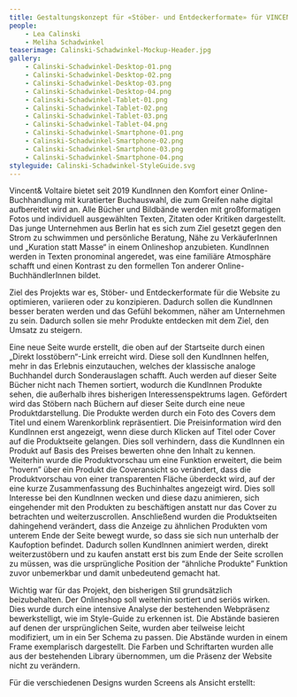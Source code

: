 ```yaml
---
title: Gestaltungskonzept für «Stöber- und Entdeckerformate» für VINCENT&VOLTAIRE
people:
    - Lea Calinski
    - Meliha Schadwinkel
teaserimage: Calinski-Schadwinkel-Mockup-Header.jpg
gallery:
    - Calinski-Schadwinkel-Desktop-01.png
    - Calinski-Schadwinkel-Desktop-02.png
    - Calinski-Schadwinkel-Desktop-03.png
    - Calinski-Schadwinkel-Desktop-04.png
    - Calinski-Schadwinkel-Tablet-01.png
    - Calinski-Schadwinkel-Tablet-02.png
    - Calinski-Schadwinkel-Tablet-03.png
    - Calinski-Schadwinkel-Tablet-04.png
    - Calinski-Schadwinkel-Smartphone-01.png
    - Calinski-Schadwinkel-Smartphone-02.png
    - Calinski-Schadwinkel-Smartphone-03.png
    - Calinski-Schadwinkel-Smartphone-04.png
styleguide: Calinski-Schadwinkel-StyleGuide.svg
---
```


Vincent& Voltaire bietet seit 2019 KundInnen den Komfort einer Online-Buchhandlung mit kuratierter Buchauswahl, die zum Greifen nahe digital aufbereitet wird an.
Alle Bücher und Bildbände werden mit großformatigen Fotos und individuell ausgewählten Texten, Zitaten oder Kritiken dargestellt.
Das junge Unternehmen aus Berlin hat es sich zum Ziel gesetzt gegen den Strom zu schwimmen und persönliche Beratung, Nähe zu VerkäuferInnen und „Kuration statt Masse“ in einem Onlineshop anzubieten.
KundInnen werden in Texten pronominal angeredet, was eine familiäre Atmosphäre schafft und einen Kontrast zu den formellen Ton anderer Online-BuchhändlerInnen bildet.

Ziel des Projekts war es, Stöber- und Entdeckerformate für die Website zu optimieren, variieren oder zu konzipieren. Dadurch sollen die KundInnen besser beraten werden und das Gefühl bekommen, näher am Unternehmen zu sein. Dadurch sollen sie mehr Produkte entdecken mit dem Ziel, den Umsatz zu steigern.

Eine neue Seite wurde erstellt, die oben auf der Startseite durch einen „Direkt losstöbern“-Link erreicht wird. Diese soll den KundInnen helfen, mehr in das Erlebnis einzutauchen, welches der klassische analoge Buchhandel durch Sonderauslagen schafft. Auch werden auf dieser Seite Bücher nicht nach Themen sortiert, wodurch die KundInnen Produkte sehen, die außerhalb ihres bisherigen Interessenspektrums lagen.
Gefördert wird das Stöbern nach Büchern auf dieser Seite durch eine neue Produktdarstellung. Die Produkte werden durch ein Foto des Covers dem Titel und einem Warenkorblink repräsentiert. Die Preisinformation wird den KundInnen erst angezeigt, wenn diese durch Klicken auf Titel oder Cover auf die Produktseite gelangen. Dies soll verhindern, dass die KundInnen ein Produkt auf Basis des Preises bewerten ohne den Inhalt zu kennen. 
Weiterhin wurde die Produktvorschau um eine Funktion erweitert, die beim “hovern” über ein Produkt die Coveransicht so verändert, dass die Produktvorschau von einer transparenten Fläche überdeckt wird, auf der eine kurze Zusammenfassung des Buchinhaltes angezeigt wird. Dies soll Interesse bei den KundInnen wecken und diese dazu animieren, sich eingehender mit den Produkten zu beschäftigen anstatt nur das Cover zu betrachten und weiterzuscrollen.
Anschließend wurden die Produktseiten dahingehend verändert, dass die Anzeige zu ähnlichen Produkten vom unterem Ende der Seite bewegt wurde, so dass sie sich nun unterhalb der Kaufoption befindet. Dadurch sollen KundInnen animiert werden, direkt weiterzustöbern und zu kaufen anstatt erst bis zum Ende der Seite scrollen zu müssen, was die ursprüngliche Position der “ähnliche Produkte” Funktion zuvor unbemerkbar und damit unbedeutend gemacht hat.

Wichtig war für das Projekt, den bisherigen Stil grundsätzlich beizubehalten. Der Onlineshop soll weiterhin sortiert und seriös wirken. Dies wurde durch eine intensive Analyse der bestehenden Webpräsenz bewerkstelligt, wie im Style-Guide  zu erkennen ist.
Die Abstände basieren auf denen der ursprünglichen Seite, wurden aber teilweise leicht modifiziert, um in ein 5er Schema zu passen. Die Abstände wurden in einem Frame exemplarisch dargestellt.
Die Farben und Schriftarten wurden alle aus der bestehenden Library übernommen, um die Präsenz der Website nicht zu verändern.

Für die verschiedenen Designs wurden Screens als Ansicht erstellt:
